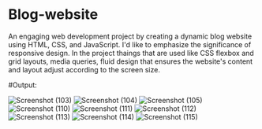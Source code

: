 # Blog-website
An engaging web development project by creating a dynamic blog website using HTML, CSS, and JavaScript. I'd like to emphasize the significance of responsive design. In the project thaings that are used like CSS flexbox and grid layouts, media queries, fluid design that ensures the website's content and layout adjust according to the screen size.

#Output:

![Screenshot (103)](https://github.com/user-attachments/assets/0961c801-6674-46c4-9d83-bea8b1546d78)
![Screenshot (104)](https://github.com/user-attachments/assets/0929df39-0e3d-4973-b912-dac02e124f3d)
![Screenshot (105)](https://github.com/user-attachments/assets/a193a7ac-8478-4421-8635-9223fdef21a6)
![Screenshot (110)](https://github.com/user-attachments/assets/82d3f409-1fcf-4d19-b7c5-383cd3453010)
![Screenshot (111)](https://github.com/user-attachments/assets/2f83f644-7aac-4311-b0f9-55c0168467c6)
![Screenshot (112)](https://github.com/user-attachments/assets/caa3c860-8dfd-4d50-a5be-2702f952a5bf)
![Screenshot (113)](https://github.com/user-attachments/assets/76fcde5f-2ddc-4110-b6ec-6b93a3aa42a4)
![Screenshot (114)](https://github.com/user-attachments/assets/7f01e685-b119-4938-874a-106af0188310)
![Screenshot (115)](https://github.com/user-attachments/assets/ef672fee-d8c2-415a-81ad-c25b0cece843)
